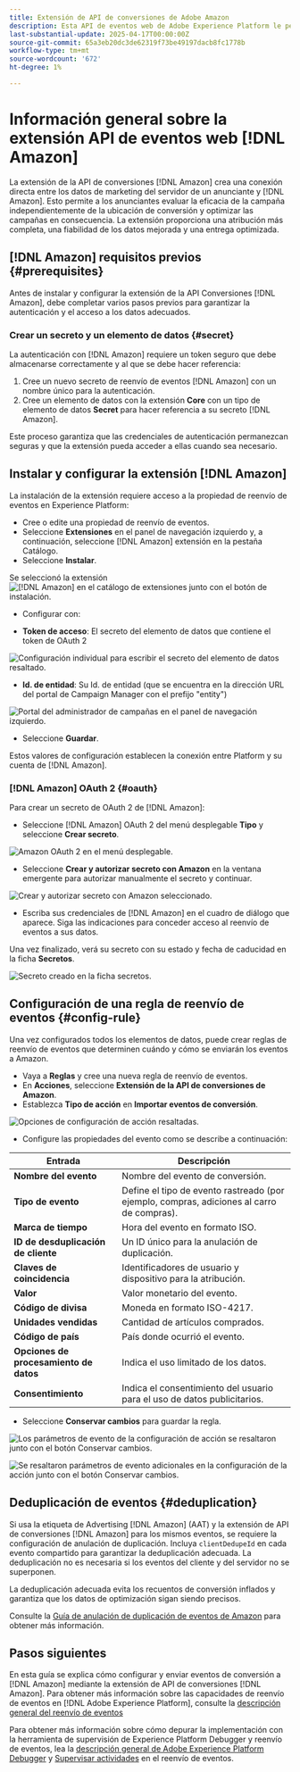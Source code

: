 ```yaml
---
title: Extensión de API de conversiones de Adobe Amazon
description: Esta API de eventos web de Adobe Experience Platform le permite compartir interacciones de sitios web directamente con Amazon.
last-substantial-update: 2025-04-17T00:00:00Z
source-git-commit: 65a3eb20dc3de62319f73be49197dacb8fc1778b
workflow-type: tm+mt
source-wordcount: '672'
ht-degree: 1%

---
```


# Información general sobre la extensión API de eventos web [!DNL Amazon]

La extensión de la API de conversiones [!DNL Amazon] crea una conexión directa entre los datos de marketing del servidor de un anunciante y [!DNL Amazon]. Esto permite a los anunciantes evaluar la eficacia de la campaña independientemente de la ubicación de conversión y optimizar las campañas en consecuencia. La extensión proporciona una atribución más completa, una fiabilidad de los datos mejorada y una entrega optimizada.

## [!DNL Amazon] requisitos previos {#prerequisites}

Antes de instalar y configurar la extensión de la API Conversiones [!DNL Amazon], debe completar varios pasos previos para garantizar la autenticación y el acceso a los datos adecuados.

### Crear un secreto y un elemento de datos {#secret}

La autenticación con [!DNL Amazon] requiere un token seguro que debe almacenarse correctamente y al que se debe hacer referencia:

1. Cree un nuevo secreto de reenvío de eventos [!DNL Amazon] con un nombre único para la autenticación.
2. Cree un elemento de datos con la extensión **Core** con un tipo de elemento de datos **Secret** para hacer referencia a su secreto [!DNL Amazon].

Este proceso garantiza que las credenciales de autenticación permanezcan seguras y que la extensión pueda acceder a ellas cuando sea necesario.

## Instalar y configurar la extensión [!DNL Amazon]

La instalación de la extensión requiere acceso a la propiedad de reenvío de eventos en Experience Platform:

- Cree o edite una propiedad de reenvío de eventos.
- Seleccione **Extensiones** en el panel de navegación izquierdo y, a continuación, seleccione [!DNL Amazon] extensión en la pestaña Catálogo.
- Seleccione **Instalar**.

Se seleccionó la extensión ![[!DNL Amazon] en el catálogo de extensiones junto con el botón de instalación.](../../../images/extensions/server/amazon/amazon-extension.png)

- Configurar con:

- **Token de acceso**: El secreto del elemento de datos que contiene el token de OAuth 2

![Configuración individual para escribir el secreto del elemento de datos resaltado.](../../../images/extensions/server/amazon/2.png)

- **Id. de entidad**: Su Id. de entidad (que se encuentra en la dirección URL del portal de Campaign Manager con el prefijo &quot;entity&quot;)

![Portal del administrador de campañas en el panel de navegación izquierdo.](../../../images/extensions/server/amazon/3.png)

- Seleccione **Guardar**.

Estos valores de configuración establecen la conexión entre Platform y su cuenta de [!DNL Amazon].

### [!DNL Amazon] OAuth 2 {#oauth}

Para crear un secreto de OAuth 2 de [!DNL Amazon]:

- Seleccione [!DNL Amazon] OAuth 2 del menú desplegable **Tipo** y seleccione **Crear secreto**.

![Amazon OAuth 2 en el menú desplegable.](../../../images/extensions/server/amazon/Oauth.png)

- Seleccione **Crear y autorizar secreto con Amazon** en la ventana emergente para autorizar manualmente el secreto y continuar.

![Crear y autorizar secreto con Amazon seleccionado.](../../../images/extensions/server/amazon/Oauth.1.png)

- Escriba sus credenciales de [!DNL Amazon] en el cuadro de diálogo que aparece. Siga las indicaciones para conceder acceso al reenvío de eventos a sus datos.

Una vez finalizado, verá su secreto con su estado y fecha de caducidad en la ficha **Secretos**.

![Secreto creado en la ficha secretos.](../../../images/extensions/server/amazon/Oauth.2.png)

## Configuración de una regla de reenvío de eventos {#config-rule}

Una vez configurados todos los elementos de datos, puede crear reglas de reenvío de eventos que determinen cuándo y cómo se enviarán los eventos a Amazon.

- Vaya a **Reglas** y cree una nueva regla de reenvío de eventos.
- En **Acciones**, seleccione **Extensión de la API de conversiones de Amazon**.
- Establezca **Tipo de acción** en **Importar eventos de conversión**.

![Opciones de configuración de acción resaltadas.](../../../images/extensions/server/amazon/4.png)

- Configure las propiedades del evento como se describe a continuación:

| Entrada | Descripción |
| --- | --- |
| **Nombre del evento** | Nombre del evento de conversión. |
| **Tipo de evento** | Define el tipo de evento rastreado (por ejemplo, compras, adiciones al carro de compras). |
| **Marca de tiempo** | Hora del evento en formato ISO. |
| **ID de desduplicación de cliente** | Un ID único para la anulación de duplicación. |
| **Claves de coincidencia** | Identificadores de usuario y dispositivo para la atribución. |
| **Valor** | Valor monetario del evento. |
| **Código de divisa** | Moneda en formato ISO-4217. |
| **Unidades vendidas** | Cantidad de artículos comprados. |
| **Código de país** | País donde ocurrió el evento. |
| **Opciones de procesamiento de datos** | Indica el uso limitado de los datos. |
| **Consentimiento** | Indica el consentimiento del usuario para el uso de datos publicitarios. |

- Seleccione **Conservar cambios** para guardar la regla.

![Los parámetros de evento de la configuración de acción se resaltaron junto con el botón Conservar cambios.](../../../images/extensions/server/amazon/5.png)

![Se resaltaron parámetros de evento adicionales en la configuración de la acción junto con el botón Conservar cambios.](../../../images/extensions/server/amazon/6.png)

## Deduplicación de eventos {#deduplication}

Si usa la etiqueta de Advertising [!DNL Amazon] (AAT) y la extensión de API de conversiones [!DNL Amazon] para los mismos eventos, se requiere la configuración de anulación de duplicación. Incluya `clientDedupeId` en cada evento compartido para garantizar la deduplicación adecuada.
La deduplicación no es necesaria si los eventos del cliente y del servidor no se superponen.

La deduplicación adecuada evita los recuentos de conversión inflados y garantiza que los datos de optimización sigan siendo precisos.

Consulte la [Guía de anulación de duplicación de eventos de Amazon](https://advertising.amazon.com/) para obtener más información.

## Pasos siguientes

En esta guía se explica cómo configurar y enviar eventos de conversión a [!DNL Amazon] mediante la extensión de API de conversiones [!DNL Amazon]. Para obtener más información sobre las capacidades de reenvío de eventos en [!DNL Adobe Experience Platform], consulte la [descripción general del reenvío de eventos](../../../ui/event-forwarding/overview.md)

Para obtener más información sobre cómo depurar la implementación con la herramienta de supervisión de Experience Platform Debugger y reenvío de eventos, lea la [descripción general de Adobe Experience Platform Debugger](https://experienceleague.adobe.com/en/docs/experience-platform/debugger/home) y [Supervisar actividades](https://experienceleague.adobe.com/en/docs/experience-platform/tags/event-forwarding/monitoring) en el reenvío de eventos.